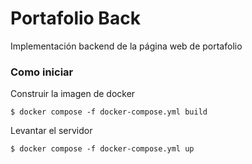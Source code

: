 # Portafolio Back

Implementación backend de la página web de portafolio

### Como iniciar

Construir la imagen de docker

```
$ docker compose -f docker-compose.yml build
```

Levantar el servidor

```
$ docker compose -f docker-compose.yml up
```